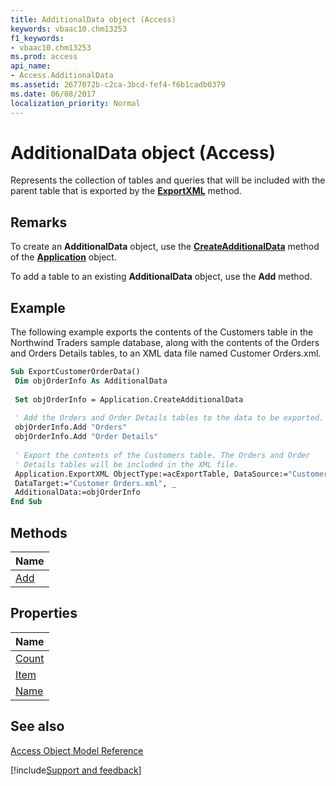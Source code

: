 ```yaml
---
title: AdditionalData object (Access)
keywords: vbaac10.chm13253
f1_keywords:
- vbaac10.chm13253
ms.prod: access
api_name:
- Access.AdditionalData
ms.assetid: 2677072b-c2ca-3bcd-fef4-f6b1cadb0379
ms.date: 06/08/2017
localization_priority: Normal
---
```



# AdditionalData object (Access)

Represents the collection of tables and queries that will be included with the parent table that is exported by the  **[ExportXML](Access.Application.ExportXML.md)** method.


## Remarks

To create an  **AdditionalData** object, use the **[CreateAdditionalData](Access.Application.CreateAdditionalData.md)** method of the **[Application](Access.Application.md)** object.

To add a table to an existing  **AdditionalData** object, use the **Add** method.


## Example

The following example exports the contents of the Customers table in the Northwind Traders sample database, along with the contents of the Orders and Orders Details tables, to an XML data file named Customer Orders.xml.


```vb
Sub ExportCustomerOrderData() 
 Dim objOrderInfo As AdditionalData 
 
 Set objOrderInfo = Application.CreateAdditionalData 
 
 ' Add the Orders and Order Details tables to the data to be exported. 
 objOrderInfo.Add "Orders" 
 objOrderInfo.Add "Order Details" 
 
 ' Export the contents of the Customers table. The Orders and Order 
 ' Details tables will be included in the XML file. 
 Application.ExportXML ObjectType:=acExportTable, DataSource:="Customers", _ 
 DataTarget:="Customer Orders.xml", _ 
 AdditionalData:=objOrderInfo 
End Sub
```


## Methods



|Name|
|:-----|
|[Add](Access.AdditionalData.Add.md)|

## Properties



|Name|
|:-----|
|[Count](Access.AdditionalData.Count.md)|
|[Item](Access.AdditionalData.Item.md)|
|[Name](Access.AdditionalData.Name.md)|

## See also


[Access Object Model Reference](overview/Access/object-model.md)

[!include[Support and feedback](~/includes/feedback-boilerplate.md)]